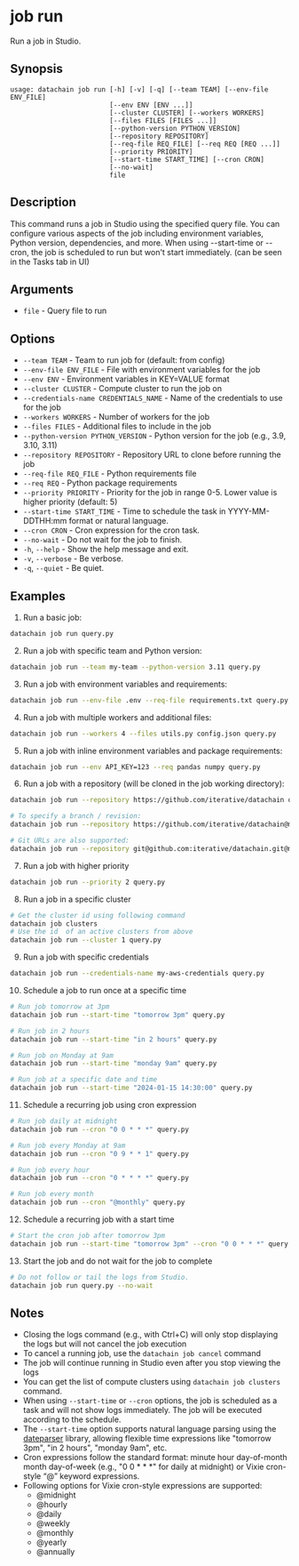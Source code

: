 # job run

Run a job in Studio.

## Synopsis

```usage
usage: datachain job run [-h] [-v] [-q] [--team TEAM] [--env-file ENV_FILE]
                         [--env ENV [ENV ...]]
                         [--cluster CLUSTER] [--workers WORKERS]
                         [--files FILES [FILES ...]]
                         [--python-version PYTHON_VERSION]
                         [--repository REPOSITORY]
                         [--req-file REQ_FILE] [--req REQ [REQ ...]]
                         [--priority PRIORITY]
                         [--start-time START_TIME] [--cron CRON]
                         [--no-wait]
                         file
```

## Description

This command runs a job in Studio using the specified query file. You can configure various aspects of the job including environment variables, Python version, dependencies, and more. When using --start-time or --cron, the job is scheduled to run but won't start immediately. (can be seen in the Tasks tab in UI)

## Arguments

* `file` - Query file to run

## Options

* `--team TEAM` - Team to run job for (default: from config)
* `--env-file ENV_FILE` - File with environment variables for the job
* `--env ENV` - Environment variables in KEY=VALUE format
* `--cluster CLUSTER` - Compute cluster to run the job on
* `--credentials-name CREDENTIALS_NAME` - Name of the credentials to use for the job
* `--workers WORKERS` - Number of workers for the job
* `--files FILES` - Additional files to include in the job
* `--python-version PYTHON_VERSION` - Python version for the job (e.g., 3.9, 3.10, 3.11)
* `--repository REPOSITORY` - Repository URL to clone before running the job
* `--req-file REQ_FILE` - Python requirements file
* `--req REQ` - Python package requirements
* `--priority PRIORITY` - Priority for the job in range 0-5. Lower value is higher priority (default: 5)
* `--start-time START_TIME` - Time to schedule the task in YYYY-MM-DDTHH:mm format or natural language.
* `--cron CRON` - Cron expression for the cron task.
* `--no-wait` - Do not wait for the job to finish.
* `-h`, `--help` - Show the help message and exit.
* `-v`, `--verbose` - Be verbose.
* `-q`, `--quiet` - Be quiet.

## Examples

1. Run a basic job:
```bash
datachain job run query.py
```

2. Run a job with specific team and Python version:
```bash
datachain job run --team my-team --python-version 3.11 query.py
```

3. Run a job with environment variables and requirements:
```bash
datachain job run --env-file .env --req-file requirements.txt query.py
```

4. Run a job with multiple workers and additional files:
```bash
datachain job run --workers 4 --files utils.py config.json query.py
```

5. Run a job with inline environment variables and package requirements:
```bash
datachain job run --env API_KEY=123 --req pandas numpy query.py
```

6. Run a job with a repository (will be cloned in the job working directory):
```bash
datachain job run --repository https://github.com/iterative/datachain query.py

# To specify a branch / revision:
datachain job run --repository https://github.com/iterative/datachain@main query.py

# Git URLs are also supported:
datachain job run --repository git@github.com:iterative/datachain.git@main query.py
```

7. Run a job with higher priority
```bash
datachain job run --priority 2 query.py
```

8. Run a job in a specific cluster
```bash
# Get the cluster id using following command
datachain job clusters
# Use the id  of an active clusters from above
datachain job run --cluster 1 query.py
```

9. Run a job with specific credentials
```bash
datachain job run --credentials-name my-aws-credentials query.py
```

10. Schedule a job to run once at a specific time
```bash
# Run job tomorrow at 3pm
datachain job run --start-time "tomorrow 3pm" query.py

# Run job in 2 hours
datachain job run --start-time "in 2 hours" query.py

# Run job on Monday at 9am
datachain job run --start-time "monday 9am" query.py

# Run job at a specific date and time
datachain job run --start-time "2024-01-15 14:30:00" query.py
```

11. Schedule a recurring job using cron expression
```bash
# Run job daily at midnight
datachain job run --cron "0 0 * * *" query.py

# Run job every Monday at 9am
datachain job run --cron "0 9 * * 1" query.py

# Run job every hour
datachain job run --cron "0 * * * *" query.py

# Run job every month
datachain job run --cron "@monthly" query.py
```

12. Schedule a recurring job with a start time
```bash
# Start the cron job after tomorrow 3pm
datachain job run --start-time "tomorrow 3pm" --cron "0 0 * * *" query.py
```

13. Start the job and do not wait for the job to complete
```bash
# Do not follow or tail the logs from Studio.
datachain job run query.py --no-wait
```

## Notes

* Closing the logs command (e.g., with Ctrl+C) will only stop displaying the logs but will not cancel the job execution
* To cancel a running job, use the `datachain job cancel` command
* The job will continue running in Studio even after you stop viewing the logs
* You can get the list of compute clusters using `datachain job clusters` command.
* When using `--start-time` or `--cron` options, the job is scheduled as a task and will not show logs immediately. The job will be executed according to the schedule.
* The `--start-time` option supports natural language parsing using the [dateparser](https://dateparser.readthedocs.io/en/latest/) library, allowing flexible time expressions like "tomorrow 3pm", "in 2 hours", "monday 9am", etc.
* Cron expressions follow the standard format: minute hour day-of-month month day-of-week (e.g., "0 0 * * *" for daily at midnight) or Vixie cron-style “@” keyword expressions.
* Following options for Vixie cron-style expressions are supported:
    * @midnight
    * @hourly
    * @daily
    * @weekly
    * @monthly
    * @yearly
    * @annually
